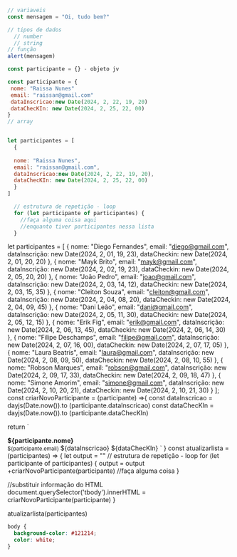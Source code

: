 ```js
// variaveis
const mensagem = "Oi, tudo bem?"

// tipos de dados 
  // number
  // string
// função
alert(mensagem)

const participante = {} - objeto jv

const participante = {
 nome: "Raissa Nunes"
 email: "raissan@gmail.com"
 dataInscricao:new Date(2024, 2, 22, 19, 20)
 dataChecKIn: new Date(2024, 2, 25, 22, 00)
}
// array


let participantes = [
  {
    
  nome: "Raissa Nunes",
  email: "raissan@gmail.com",
  dataInscricao:new Date(2024, 2, 22, 19, 20),
  dataChecKIn: new Date(2024, 2, 25, 22, 00)
  }
]

  // estrutura de repetição - loop
  for (let participante of participantes) {
    //faça alguma coisa aqui
    //enquanto tiver participantes nessa lista
  }
  ```

  let participantes = [
  {
    nome: "Diego Fernandes",
    email: "diego@gmail.com",
    dataInscrição: new Date(2024, 2, 01, 19, 23),
    dataCheckin: new Date(2024, 2, 01, 20, 20)
  },
  {
    nome: "Mayk Brito",
    email: "mayk@gmail.com",
    dataInscrição: new Date(2024, 2, 02, 19, 23),
    dataCheckin: new Date(2024, 2, 05, 20, 20)
  },
  {
    nome: "João Pedro",
    email: "joao@gmail.com",
    dataInscrição: new Date(2024, 2, 03, 14, 12),
    dataCheckin: new Date(2024, 2, 03, 15, 35)
  },
  {
    nome: "Cleiton Souza",
    email: "cleiton@gmail.com",
    dataInscrição: new Date(2024, 2, 04, 08, 20),
    dataCheckin: new Date(2024, 2, 04, 09, 45)
  },
  {
    nome: "Dani Leão",
    email: "dani@gmail.com",
    dataInscrição: new Date(2024, 2, 05, 11, 30),
    dataCheckin: new Date(2024, 2, 05, 12, 15)
  },
  {
    nome: "Erik Fig",
    email: "erik@gmail.com",
    dataInscrição: new Date(2024, 2, 06, 13, 45),
    dataCheckin: new Date(2024, 2, 06, 14, 30)
  },
  {
    nome: "Filipe Deschamps",
    email: "filipe@gmail.com",
    dataInscrição: new Date(2024, 2, 07, 16, 00),
    dataCheckin: new Date(2024, 2, 07, 17, 05)
  },
  {
    nome: "Laura Beatris",
    email: "laura@gmail.com",
    dataInscrição: new Date(2024, 2, 08, 09, 50),
    dataCheckin: new Date(2024, 2, 08, 10, 55)
  },
  {
    nome: "Robson Marques",
    email: "robson@gmail.com",
    dataInscrição: new Date(2024, 2, 09, 17, 33),
    dataCheckin: new Date(2024, 2, 09, 18, 47)
  },
  {
    nome: "Simone Amorim",
    email: "simone@gmail.com",
    dataInscrição: new Date(2024, 2, 10, 20, 21),
    dataCheckin: new Date(2024, 2, 10, 21, 30)
  }
];
const criarNovoParticipante = (participante) =>{
  const dataInscricao = dayjs(Date.now()).to (participante.dataInscricao)
  const dataChecKIn = dayjs(Date.now()).to (participante.dataChecKIn)

  return `
  <tr>
        <strong>
        ${participante.nome}
        </strong>
        <br> 
        <small>
        ${participante.email}
        </small>
      </td>
      <td> ${dataInscricao} </td>
      <td> ${dataChecKIn} </td>
    </tr>
  `
}
const atualizarlista = (participantes) => {
  let output = ""
  // estrutura de repetição - loop
  for (let participante of participantes) {
    output = output +criarNovoParticipante(participante)
    //faça alguma coisa
  }

  //substituir informação do HTML
  document.querySelector('tbody').innerHTML = criarNovoParticipante(participante)
} 

atualizarlista(participantes)
```css
body {
  background-color: #121214;
  color: white;
}
```